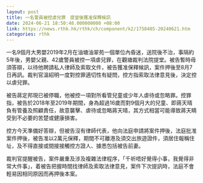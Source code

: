 ```yaml
---
layout: post
title: 一名警員被控虐兒罪　提堂後獲准保釋候訊
date: 2024-06-21 18:50:48.000000000 +08:00
link: https://news.rthk.hk/rthk/ch/component/k2/1758485-20240621.htm
categories: rthk
---
```


一名9個月大男嬰2019年2月在油塘油翠苑一個單位內昏迷，送院後不治，事隔約5年後，男嬰父親、42歲警員被控一項虐兒罪，在觀塘裁判法院提堂。被告暫時毋須答辯，以待他聘請私人律師及索取文件，被告獲准保釋候訊，案件押後至8月7日再訊。裁判官溫紹明一度對控罪適切性有疑問，控方指索取法律意見後，決定控以虐兒罪。

被告蔣定邦現已被停職，他被控一項對所看管兒童或少年人虐待或忽略罪。控罪指，被告於2018年至2019年期間，身為超過16歲而對9個月大的兒童、即蔣天晴負有管養及照顧責任，故意襲擊、虐待或忽略蔣天晴，其方式相當可能導致蔣天睛受到不必要的苦楚或健康損害。

控方今天準備好答辯，但被告沒有律師代表，他向法庭申請將案件押後，法庭批准案件押後，被告准以2萬元保釋，期間不可離港及須交出旅遊證件，須居住報稱住址，及不得直接或間接接觸控方證人、據悉包括被告前妻。

裁判官提醒被告，案件嚴重及涉及複雜法律程序，「千祈唔好覺得小事，我覺得非常大件事」，着被告把握時間找律師及索取法律意見，案件下次提訊時，法庭不會輕易因相同原因而再押後本案。
